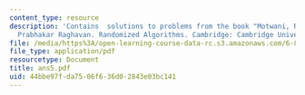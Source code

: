 ```yaml
---
content_type: resource
description: 'Contains  solutions to problems from the book "Motwani, Rajeez, and
  Prabhakar Raghavan. Randomized Algorithms. Cambridge: Cambridge University Press,1995."'
file: /media/https%3A/open-learning-course-data-rc.s3.amazonaws.com/6-856j-randomized-algorithms-fall-2002/44bbe97fda7506f636d02843e03bc141_ans5.pdf
file_type: application/pdf
resourcetype: Document
title: ans5.pdf
uid: 44bbe97f-da75-06f6-36d0-2843e03bc141
---
```

